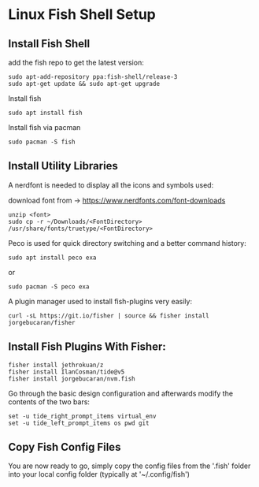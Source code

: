 # Linux Fish Shell Setup

## Install Fish Shell

add the fish repo to get the latest version:

```
sudo apt-add-repository ppa:fish-shell/release-3
sudo apt-get update && sudo apt-get upgrade
```

Install fish

```
sudo apt install fish
```

Install fish via pacman

```
sudo pacman -S fish
```

## Install Utility Libraries

A nerdfont is needed to display all the icons and symbols used:

download font from -> https://www.nerdfonts.com/font-downloads

```
unzip <font>
sudo cp -r ~/Downloads/<FontDirectory> /usr/share/fonts/truetype/<FontDirectory>
```
  
Peco is used for quick directory switching and a better command history:
```
sudo apt install peco exa
```
or
```
sudo pacman -S peco exa
```

A plugin manager used to install fish-plugins very easily:
```
curl -sL https://git.io/fisher | source && fisher install jorgebucaran/fisher
```

## Install Fish Plugins With Fisher:

```
fisher install jethrokuan/z
fisher install IlanCosman/tide@v5
fisher install jorgebucaran/nvm.fish
```

Go through the basic design configuration and afterwards modify the contents of the two bars:

```
set -u tide_right_prompt_items virtual_env
set -u tide_left_prompt_items os pwd git
```

## Copy Fish Config Files

You are now ready to go, simply copy the config files from the '.fish' folder into your local
config folder (typically at '~/.config/fish')
